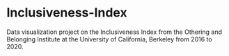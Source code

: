 # Inclusiveness-Index
 Data visualization project on the Inclusiveness Index from the Othering and Belonging Institute at the University of California, Berkeley from 2016 to 2020.

